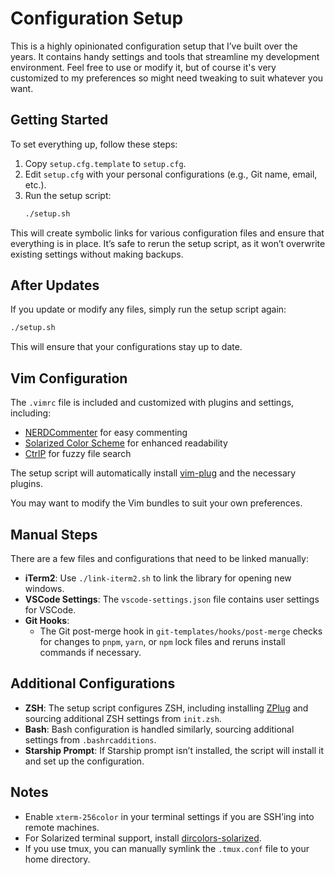 # Configuration Setup

This is a highly opinionated configuration setup that I’ve built over the years. It contains handy settings and tools that streamline my development environment. Feel free to use or modify it, but of course it's very customized to my preferences so might need tweaking to suit whatever you want.

## Getting Started

To set everything up, follow these steps:

1. Copy `setup.cfg.template` to `setup.cfg`.
2. Edit `setup.cfg` with your personal configurations (e.g., Git name, email, etc.).
3. Run the setup script:  
   ```bash
   ./setup.sh
   ```

This will create symbolic links for various configuration files and ensure that everything is in place. It’s safe to rerun the setup script, as it won’t overwrite existing settings without making backups.

## After Updates

If you update or modify any files, simply run the setup script again:
```bash
./setup.sh
```

This will ensure that your configurations stay up to date.

## Vim Configuration

The `.vimrc` file is included and customized with plugins and settings, including:

- [NERDCommenter](https://github.com/preservim/nerdcommenter) for easy commenting
- [Solarized Color Scheme](https://github.com/altercation/vim-colors-solarized) for enhanced readability
- [CtrlP](https://github.com/ctrlpvim/ctrlp.vim) for fuzzy file search

The setup script will automatically install [vim-plug](https://github.com/junegunn/vim-plug) and the necessary plugins.

You may want to modify the Vim bundles to suit your own preferences.

## Manual Steps

There are a few files and configurations that need to be linked manually:

- **iTerm2**: Use `./link-iterm2.sh` to link the library for opening new windows.
- **VSCode Settings**: The `vscode-settings.json` file contains user settings for VSCode.
- **Git Hooks**:  
  - The Git post-merge hook in `git-templates/hooks/post-merge` checks for changes to `pnpm`, `yarn`, or `npm` lock files and reruns install commands if necessary.

## Additional Configurations

- **ZSH**: The setup script configures ZSH, including installing [ZPlug](https://github.com/zplug/zplug) and sourcing additional ZSH settings from `init.zsh`.
- **Bash**: Bash configuration is handled similarly, sourcing additional settings from `.bashrcadditions`.
- **Starship Prompt**: If Starship prompt isn’t installed, the script will install it and set up the configuration.

## Notes

- Enable `xterm-256color` in your terminal settings if you are SSH’ing into remote machines.
- For Solarized terminal support, install [dircolors-solarized](https://github.com/seebi/dircolors-solarized).
- If you use tmux, you can manually symlink the `.tmux.conf` file to your home directory.
